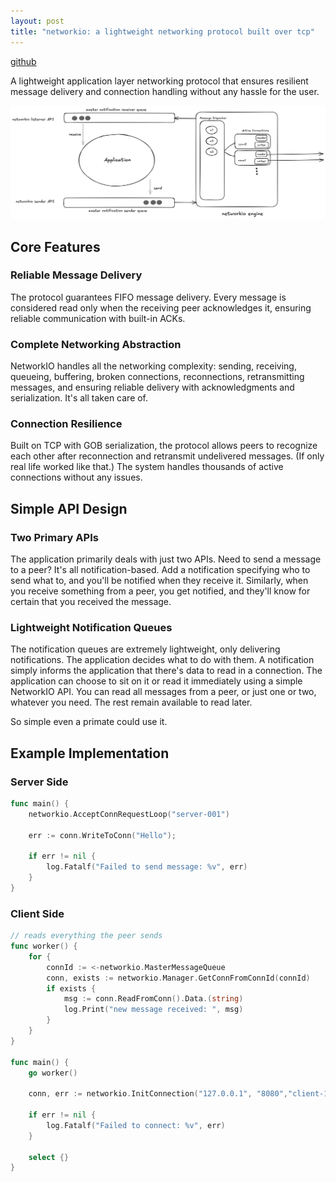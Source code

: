 ```yaml
---
layout: post
title: "networkio: a lightweight networking protocol built over tcp"
---
```


[github](https://github.com/nubskr/networkio)

A lightweight application layer networking protocol that ensures resilient message delivery and connection handling without any hassle for the user.

![NetworkIO Architecture](https://raw.githubusercontent.com/nubskr/nubskr.github.io/refs/heads/master/_posts/networkio.png)

## Core Features

### Reliable Message Delivery

The protocol guarantees FIFO message delivery. Every message is considered read only when the receiving peer acknowledges it, ensuring reliable communication with built-in ACKs.

### Complete Networking Abstraction

NetworkIO handles all the networking complexity: sending, receiving, queueing, buffering, broken connections, reconnections, retransmitting messages, and ensuring reliable delivery with acknowledgments and serialization. It's all taken care of.

### Connection Resilience

Built on TCP with GOB serialization, the protocol allows peers to recognize each other after reconnection and retransmit undelivered messages. (If only real life worked like that.) The system handles thousands of active connections without any issues.

## Simple API Design

### Two Primary APIs

The application primarily deals with just two APIs. Need to send a message to a peer? It's all notification-based. Add a notification specifying who to send what to, and you'll be notified when they receive it. Similarly, when you receive something from a peer, you get notified, and they'll know for certain that you received the message.

### Lightweight Notification Queues

The notification queues are extremely lightweight, only delivering notifications. The application decides what to do with them. A notification simply informs the application that there's data to read in a connection. The application can choose to sit on it or read it immediately using a simple NetworkIO API. You can read all messages from a peer, or just one or two, whatever you need. The rest remain available to read later.

So simple even a primate could use it.

## Example Implementation

### Server Side

```go
func main() {
    networkio.AcceptConnRequestLoop("server-001")

    err := conn.WriteToConn("Hello");
    
    if err != nil {
        log.Fatalf("Failed to send message: %v", err)
    }
}
```

### Client Side

```go
// reads everything the peer sends
func worker() {
    for {
        connId := <-networkio.MasterMessageQueue
        conn, exists := networkio.Manager.GetConnFromConnId(connId)
        if exists {
            msg := conn.ReadFromConn().Data.(string)
            log.Print("new message received: ", msg)
        }
    }
}

func main() {
    go worker()

    conn, err := networkio.InitConnection("127.0.0.1", "8080","client-123")

    if err != nil {
        log.Fatalf("Failed to connect: %v", err)
    }

    select {}
}
```